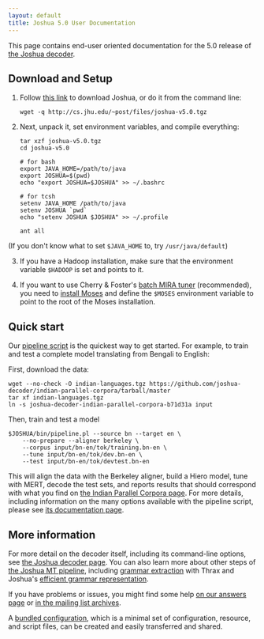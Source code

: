 ```yaml
---
layout: default
title: Joshua 5.0 User Documentation
---
```


This page contains end-user oriented documentation for the 5.0 release of
[the Joshua decoder](http://joshua-decoder.org/).

## Download and Setup

1. Follow [this link](http://cs.jhu.edu/~post/files/joshua-v5.0.tgz) to download Joshua, or do it
from the command line:

       wget -q http://cs.jhu.edu/~post/files/joshua-v5.0.tgz

2. Next, unpack it, set environment variables, and compile everything:

       tar xzf joshua-v5.0.tgz
       cd joshua-v5.0

       # for bash
       export JAVA_HOME=/path/to/java
       export JOSHUA=$(pwd)
       echo "export JOSHUA=$JOSHUA" >> ~/.bashrc

       # for tcsh
       setenv JAVA_HOME /path/to/java
       setenv JOSHUA `pwd`
       echo "setenv JOSHUA $JOSHUA" >> ~/.profile
       
       ant all

(If you don't know what to set `$JAVA_HOME` to, try `/usr/java/default`)

3. If you have a Hadoop installation, make sure that the environment variable `$HADOOP` is set and
points to it.

4. If you want to use Cherry & Foster's
[batch MIRA tuner](http://aclweb.org/anthology-new/N/N12/N12-1047v2.pdf) (recommended), you need to
[install Moses](http://www.statmt.org/moses/?n=Development.GetStarted) and define the `$MOSES`
environment variable to point to the root of the Moses installation.

## Quick start

Our <a href="pipeline.html">pipeline script</a> is the quickest way to get started. For example, to
train and test a complete model translating from Bengali to English:

First, download the data:
   
    wget --no-check -O indian-languages.tgz https://github.com/joshua-decoder/indian-parallel-corpora/tarball/master
    tar xf indian-languages.tgz
    ln -s joshua-decoder-indian-parallel-corpora-b71d31a input

Then, train and test a model

    $JOSHUA/bin/pipeline.pl --source bn --target en \
        --no-prepare --aligner berkeley \
        --corpus input/bn-en/tok/training.bn-en \
        --tune input/bn-en/tok/dev.bn-en \
        --test input/bn-en/tok/devtest.bn-en

This will align the data with the Berkeley aligner, build a Hiero model, tune with MERT, decode the
test sets, and reports results that should correspond with what you find on <a
href="http://joshua-decoder.org/indian-parallel-corpora/">the Indian Parallel Corpora page</a>. For
more details, including information on the many options available with the pipeline script, please
see <a href="pipeline.html">its documentation page</a>.

## More information

For more detail on the decoder itself, including its command-line options, see
[the Joshua decoder page](decoder.html).  You can also learn more about other steps of
[the Joshua MT pipeline](pipeline.html), including [grammar extraction](thrax.html) with Thrax and
Joshua's [efficient grammar representation](packing.html).

If you have problems or issues, you might find some help [on our answers page](faq.html) or
[in the mailing list archives](https://groups.google.com/forum/?fromgroups#!forum/joshua_support).

A [bundled configuration](bundle.html), which is a minimal set of configuration, resource, and script files, can be created and easily transferred and shared.
